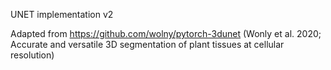 UNET implementation v2

Adapted from https://github.com/wolny/pytorch-3dunet (Wonly et al. 2020; Accurate and versatile 3D segmentation of plant tissues at cellular resolution)
